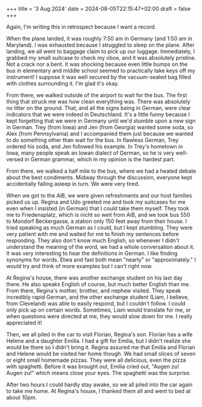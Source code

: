 +++
title = '3 Aug 2024'
date = 2024-08-05T22:15:47+02:00
draft = false
+++

Again, I'm writing this in retrospect because I want a record.

When the plane landed, it was roughly 7:50 am in Germany (and 1:50 am in Maryland). I was exhausted because I struggled to sleep on the plane. After landing, we all went to baggage claim to pick up our luggage. Immediately, I grabbed my small suitcase to check my oboe, and it was absolutely pristine. Not a crack nor a bent. It was shocking because even little bumps on the bus in elementary and middle school seemed to practically take keys off my instrument! I suppose it was well secured by the vacuum-sealed bag filled with clothes surrounding it. I'm glad it's okay.

From there, we walked outside of the airport to wait for the bus. The first thing that struck me was how clean everything was. There was absolutely no litter on the ground. That, and all the signs being in German, were clear indicators that we were indeed in Deutschland. It's a little funny because I kept forgetting that we were in Germany until we'd stumble upon a new sign in German. Trey (from Iowa) and Jen (from Georgia) wanted some soda, so Alex (from Pennsylvania) and I accompanied them just because we wanted to do something other than wait for the bus. In flawless German, Trey ordered his soda, and Jen followed his example. In Trey's hometown in Iowa, many people speak an Iowan dialect of German, so he is very well-versed in German grammar, which in my opinion is the hardest part.

From there, we walked a half mile to the bus, where we had a heated debate about the best condiments. Midway through the discussion, everyone kept accidentally falling asleep in turn. We were very tired.

When we got to the AiB, we were given refreshments and our host families picked us up. Regina and Udo greeted me and took my suitcases for me even when I insisted (in German) that I could take them myself. They took me to Friedensplatz, which is nicht so weit from AiB, and we took bus 550 to Mondorf Beckergasse, a station only 150 feet away from their house. I tried speaking as much German as I could, but I kept stumbling. They were very patient with me and waited for me to finish my sentences before responding. They also don't know much English, so whenever I didn't understand the meaning of the word, we had a whole conversation about it. It was very interesting to hear the definitions in German. I like finding synonyms for words. Etwa and fast both mean "nearly" or "approximately." I would try and think of more examples but I can't right now.

At Regina's house, there was another exchange student on his last day there. He also speaks English of course, but much better English than me. From there, Regina's mother, brother, and nephew visited. They speak incredibly rapid German, and the other exchange student (Liam, I believe, from Cleveland) was able to easily respond, but I couldn't follow. I could only pick up on certain words. Sometimes, Liam would translate for me, or when questions were directed at me, they would slow down for me. I really appreciated it!

Then, we all piled in the car to visit Florian, Regina's son. Florian has a wife Helene and a daughter Emilia. I had a gift for Emilia, but I didn't realize she would be there so I didn't bring it. Regina assured me that Emilia and Florian and Helene would be visited her home though. We had small slices of seven or eight small homemade pizzas. They were all delicious, even the pizza with spaghetti. Before it was brought out, Emilia cried out, "Augen zu! Augen zu!" which means close your eyes. The spaghetti was the surprise.

After two hours I could hardly stay awake, so we all piled into the car again to take me home. At Regina's house, I thanked them all and went to bed at about 10pm.